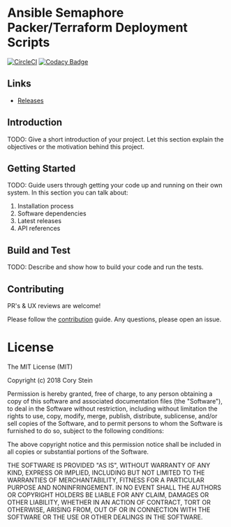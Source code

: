 # Ansible Semaphore Packer/Terraform Deployment Scripts

[![CircleCI](https://circleci.com/gh/corystein/semaphore-packer-terraform.svg?style=svg)](https://circleci.com/gh/corystein/semaphore-packer-terraform)
[![Codacy Badge](https://api.codacy.com/project/badge/Grade/2c2458413a574197b8cb1a787774761b)](https://www.codacy.com/app/corystein/semaphore-packer-terraform?utm_source=github.com&utm_medium=referral&utm_content=corystein/semaphore-packer-terraform&utm_campaign=Badge_Grade)

## Links

- [Releases](https://github.com/corystein/semaphore-packer-terraform/releases)

## Introduction

TODO: Give a short introduction of your project. Let this section explain the objectives or the motivation behind this project.

## Getting Started

TODO: Guide users through getting your code up and running on their own system. In this section you can talk about:

1. Installation process
2. Software dependencies
3. Latest releases
4. API references

## Build and Test

TODO: Describe and show how to build your code and run the tests.

## Contributing

PR's & UX reviews are welcome!

Please follow the [contribution](https://github.com/ansible-semaphore/semaphore/blob/develop/CONTRIBUTING.md) guide. Any questions, please open an issue.

# License

The MIT License (MIT)

Copyright (c) 2018 Cory Stein

Permission is hereby granted, free of charge, to any person obtaining a copy
of this software and associated documentation files (the "Software"), to deal
in the Software without restriction, including without limitation the rights
to use, copy, modify, merge, publish, distribute, sublicense, and/or sell
copies of the Software, and to permit persons to whom the Software is
furnished to do so, subject to the following conditions:

The above copyright notice and this permission notice shall be included in all
copies or substantial portions of the Software.

THE SOFTWARE IS PROVIDED "AS IS", WITHOUT WARRANTY OF ANY KIND, EXPRESS OR
IMPLIED, INCLUDING BUT NOT LIMITED TO THE WARRANTIES OF MERCHANTABILITY,
FITNESS FOR A PARTICULAR PURPOSE AND NONINFRINGEMENT. IN NO EVENT SHALL THE
AUTHORS OR COPYRIGHT HOLDERS BE LIABLE FOR ANY CLAIM, DAMAGES OR OTHER
LIABILITY, WHETHER IN AN ACTION OF CONTRACT, TORT OR OTHERWISE, ARISING FROM,
OUT OF OR IN CONNECTION WITH THE SOFTWARE OR THE USE OR OTHER DEALINGS IN THE
SOFTWARE.
